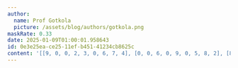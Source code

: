 ```yaml
---
author:
  name: Prof Gotkola
  picture: /assets/blog/authors/gotkola.png
maskRate: 0.33
date: 2025-01-09T01:00:01.958643
id: 0e3e25ea-ce25-11ef-b451-41234cb8625c
content: '[[9, 0, 0, 2, 3, 0, 6, 7, 4], [0, 0, 6, 0, 9, 0, 5, 8, 2], [8, 4, 2, 5, 7, 6, 9, 3, 0], [5, 2, 0, 6, 4, 0, 8, 0, 0], [7, 6, 4, 1, 0, 5, 2, 0, 0], [1, 0, 8, 7, 0, 0, 4, 0, 0], [4, 9, 3, 8, 5, 0, 1, 2, 6], [0, 8, 1, 0, 6, 4, 7, 5, 9], [0, 5, 7, 0, 1, 0, 3, 4, 8]]'
---
```

